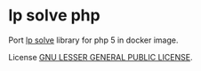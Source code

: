 # lp solve php

Port [lp solve](https://lpsolve.sourceforge.net) library for php 5 in docker image.

License [GNU LESSER GENERAL PUBLIC LICENSE](https://lpsolve.sourceforge.net/5.5/LGPL.htm).
